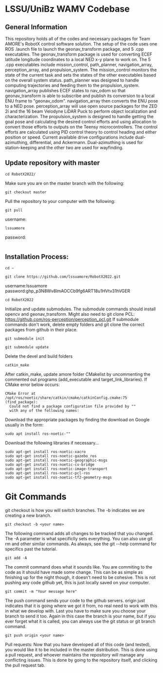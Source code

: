 # LSSU/UniBz WAMV Codebase
## General Information
This repository holds all of the codes and necessary packages for Team AMORE's RobotX control software solution. The setup of the code uses one ROS .launch file to launch the geonav_transform package, and 5 .cpp executables. The geonav_transform package is used for converting ECEF latitude longitude coordinates to a local NED x-y plane to work on. The 5 .cpp executables include mission_control, path_planner, navigation_array, perception_array, and propulsion_system. The mission_control monitors the state of the current task and sets the states of the other executables based on the overall system status. path_planner was designed to handle computing trajectories and feeding them to the propulsion_system. navigation_array publishes ECEF states to nav_odom so that geonav_transform is able to subscribe and publish its conversion to a local ENU frame to "geonav_odom". navigation_array then converts the ENU pose to a NED pose. perception_array will use open source packages for the ZED 2i and the 16 beam Velodyne LiDAR Puck to perform object localization and characterization. The propulsion_system is designed to handle getting the goal pose and calculating the desired control efforts and using allocation to convert those efforts to outputs on the Teensy microcontrollers. The control efforts are calculated using PID control theory to control heading and either position or speed. Current available drive configurations include dual-azimuthing, differential, and Ackermann. Dual-azimuthing is used for station-keeping and the other two are used for wayfinding.

## Update repository with master
```
cd RobotX2022/
```
Make sure you are on the master branch with the following:
```
git checkout master
```
Pull the repository to your computer with the following:
```
git pull
```
username:
```
lssuamore
```
password:
```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
```
## Installation Process:

```
cd ~
```
```
git clone https://github.com/lssuamore/RobotX2022.git
```
username:lssuamore    password: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
```
cd RobotX2022
```
Initialize and update submodules. The submodule commands should install opencv and geonav_transform. Might also need to git clone PCL: https://github.com/ros-perception/perception_pcl.git If submodule commands don't work, delete empty folders and git clone the correct packages from github in their place.
```
git submodule init
```
```
git submodule update
```
Delete the devel and build folders
```
catkin_make
```
After catkin_make, update amore folder CMakelist by uncommenting the commented out programs (add_executable and target_link_libraries). If CMake error below occurs:
```
CMake Error at /opt/ros/noetic/share/catkin/cmake/catkinConfig.cmake:75 (find_package):
  Could not find a package configuration file provided by ""
  with any of the following names:
```
Download the appropriate packages by finding the download on Google usually in the form:
```
sudo apt install ros-noetic-""
```
Download the following libraries if necessary...
```
sudo apt-get install ros-noetic-xacro
sudo apt-get install ros-noetic-gazebo_ros
sudo apt-get install ros-noetic-geographic-msgs
sudo apt-get install ros-noetic-cv-bridge
sudo apt-get install ros-noetic-image-transport
sudo apt-get install ros-noetic-pcl-ros
sudo apt-get install ros-noetic-tf2-geometry-msgs
```

# Git Commands
git checkout is how you will switch branches. The -b indicates we are creating a new branch.
```
git checkout -b <your name>
```
The following command adds all changes to be tracked that you changed. The -A parameter is what specificlly sets everything. You can also use git rm and other similar commands. As always, see the git --help command for specifics past the tutorial.
```
git add -A
```
The commit command does what it sounds like. You are commiting to the code as it should have made some change. This can be as simple as finishing up for the night though, it doesn't need to be cohesive. This is not pushing any code github yet, this is just locally saved on your computer.
```
git commit -m "Your message here"
```
The push command sends your code to the github servers. origin just indicates that it is going where we got it from, no real need to work with this in what we develop with. Last you have to make sure you choose your branch to send it too. Again in this case the branch is your name, but if you ever forget what it is called, you can always use the git status or git branch command.
```
git push origin <your name>
```

Pull requests:
Now that you have developed all of this code (and tested), you would like it to be included in the master distribution. This is done using a pull request, and whoever maintains the repository will manage any conflicting issues. This is done by going to the repository itself, and clicking the pull request tab.
